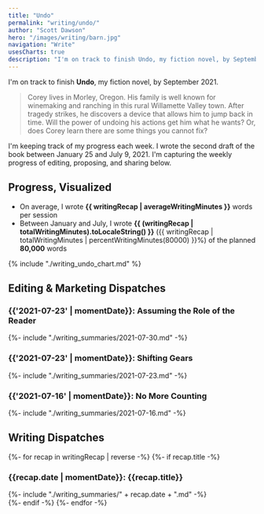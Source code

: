 ```yaml
---
title: "Undo"
permalink: "writing/undo/"
author: "Scott Dawson"
hero: "/images/writing/barn.jpg"
navigation: "Write"
usesCharts: true
description: "I'm on track to finish Undo, my fiction novel, by September 2021. I'm keeping track of my progress each week, since they've seemed to fly by since I started writing the second draft of the book on January 25, 2021."
---
```


I'm on track to finish **Undo**, my fiction novel, by September 2021.

> Corey lives in Morley, Oregon. His family is well known for winemaking and ranching in this rural Willamette Valley town. After tragedy strikes, he discovers a device that allows him to jump back in time. Will the power of undoing his actions get him what he wants? Or, does Corey learn there are some things you cannot fix?

I'm keeping track of my progress each week. I wrote the second draft of the book between January 25 and July 9, 2021. I'm capturing the weekly progress of editing, proposing, and sharing below.

<h2>Progress, Visualized</h2>

- On average, I wrote **{{ writingRecap | averageWritingMinutes }}** words per session
- Between January and July, I wrote **{{ (writingRecap | totalWritingMinutes).toLocaleString() }}** ({{ writingRecap | totalWritingMinutes | percentWritingMinutes(80000) }}%) of the planned **80,000** words

{% include "./writing_undo_chart.md" %}

<h2>Editing & Marketing Dispatches</h2>

<h3>{{'2021-07-23' | momentDate}}: Assuming the Role of the Reader</h3>
<div class="writing_recap">{%- include "./writing_summaries/2021-07-30.md" -%}</div>

<h3>{{'2021-07-23' | momentDate}}: Shifting Gears</h3>
<div class="writing_recap">{%- include "./writing_summaries/2021-07-23.md" -%}</div>

<h3>{{'2021-07-16' | momentDate}}: No More Counting</h3>
<div class="writing_recap">{%- include "./writing_summaries/2021-07-16.md" -%}</div>

<h2>Writing Dispatches</h2>

{%- for recap in writingRecap | reverse -%}
    {%- if recap.title -%}
        <h3>{{recap.date | momentDate}}: {{recap.title}}</h3><div class="writing_recap">{%- include "./writing_summaries/" + recap.date + ".md" -%}</div>
    {%- endif -%}
{%- endfor -%}

